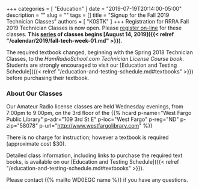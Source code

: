 +++
categories = [ "Education" ]
date = "2019-07-19T20:14:00-05:00"
description = ""
slug = ""
tags = []
title = "Signup for the Fall 2019 Technician Classes"
authors = [ "K0STK" ]
+++
Registration for RRRA Fall 2019 Technician Classes is now open. Please
[register on-line](https://www.eventbrite.com/e/amateur-ham-radio-license-class-tickets-65744430361)
for these classes. **This
[series](/dates/fall-2019-technician)
of classes begins
[August 14, 2019]({{< relref "/calendar/2019/fall-tech-week-01.md" >}})**.

The required textbook changed, beginning with the Spring 2018 Technician
Classes, to the *HamRadioSchool.com Technician License Course book*.
Students are strongly encouraged to visit our
[Education and Testing Schedule]({{< relref "/education-and-testing-schedule.md#textbooks" >}})
before purchasing their textbook.

<!--more-->

### About Our Classes

Our Amateur Radio license classes are
held Wednesday evenings, from 7:00pm to 9:00pm, on the 3rd floor of the 
{{% hcard p-name="West Fargo Public Library" p-adr="109 3rd St E" p-loc="West Fargo" p-reg="ND" p-zip="58078" p-url="http://www.westfargolibrary.com" %}}

There is no charge for instruction; however a textbook is required
(approximate cost $30).

Detailed class information, including links to purchase the required
text books, is available on our
[Education and Testing Schedule]({{< relref "/education-and-testing-schedule.md#textbooks" >}}).

Please contact {{% mailto WD0EGC name %}} if you have any questions.
